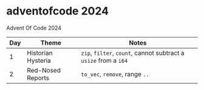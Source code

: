 # adventofcode 2024
Advent Of Code 2024

Day | Theme | Notes
----|-------|-------
1   | Historian Hysteria  | `zip`, `filter`, `count`, cannot subtract a `usize` from a `i64`
2   | Red-Nosed Reports | `to_vec`, `remove`, range `..`
